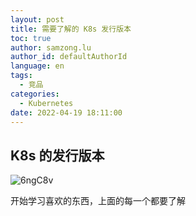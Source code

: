 ```yaml
---
layout: post
title: 需要了解的 K8s 发行版本
toc: true
author: samzong.lu
author_id: defaultAuthorId
language: en
tags:
  - 竞品
categories:
  - Kubernetes
date: 2022-04-19 18:11:00
---
```

## K8s 的发行版本

![6ngC8v](http://ipic-typora-samzong.oss-cn-qingdao.aliyuncs.com//uPic/6ngC8v.png)

开始学习喜欢的东西，上面的每一个都要了解

